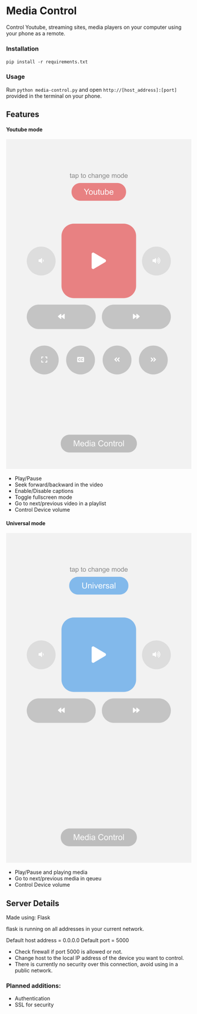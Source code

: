 # Media Control

Control Youtube, streaming sites, media players on your computer using your phone as a remote.

### Installation
`pip install -r requirements.txt`


### Usage

Run `python media-control.py` and open `http://[host_address]:[port]` provided in the terminal on your phone.


## Features

#### Youtube mode
![youtube remote screenshot](./screenshots/youtube-remote.png)

- Play/Pause
- Seek forward/backward in the video
- Enable/Disable captions
- Toggle fullscreen mode
- Go to next/previous video in a playlist
- Control Device volume

#### Universal mode
![universal remote screenshot](./screenshots/universal-remote.png)

- Play/Pause and playing media
- Go to next/previous media in qeueu
- Control Device volume


## Server Details

Made using: Flask

flask is running on all addresses
in your current network.

Default host address = 0.0.0.0
Default port = 5000


- Check firewall if port 5000 is allowed or not.
- Change host to the local IP address of the device
you want to control.
- There is currently no security over this connection,
avoid using in a public network.


### Planned additions:

- Authentication
- SSL for security